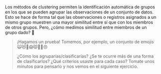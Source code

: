 Los métodos de clustering permiten la identificación automática de grupos en los que se pueden agrupar las observaciones de un conjunto de datos. Esto se hace de forma tal que las observaciones o registros asignados a un mismo grupo muestren una mayor similitud entre sí que con los miembros de otros grupos. Pero, ¿cómo medimos similitud entre miembros de un grupo dado? 🤔

> ¡Hagamos un prueba! Tomemos, por ejemplo, un conjunto de emojis 🙀😻🥰😱😾🙊🙈😠
> 
> ¿Cómo los agruparías/clasificarías? ¿Se te ocurre más de una forma de clasificarlos? ¿Qué criterios usaste para cada caso? Tomate unos minutos para pensarlo y nos vemos en el siguiente ejercicio. 
